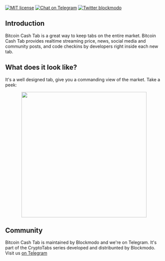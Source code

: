 [![MIT license](https://img.shields.io/badge/License-MIT-blue.svg)](https://lbesson.mit-license.org/)
[![Chat on Telegram](https://img.shields.io/badge/Chat%20on-Telegram-brightgreen.svg)](https://t.me/blockmodo_developers)
[![Twitter blockmodo](https://img.shields.io/badge/twitter-blockmodo-green.svg)](http://twitter.com/blockmodo)

## Introduction

Bitcoin Cash Tab is a great way to keep tabs on the entire market. Bitcoin Cash Tab provides realtime streaming price, news, social media and community posts, and code checkins by developers right inside each new tab.

## What does it look like?

It's a well designed tab, give you a commanding view of the market. Take a peek:

<p align="center">
    <img 
        width="400px"
        src="https://github.com/Blockmodo/art/blob/master/extensions/bch_tab_screenshot.png"
    />
</p>

## Community

Bitcoin Cash Tab is maintained by Blockmodo and we're on Telegram. It's part of the CryptoTabs series developed and distribunted by Blockmodo. Visit us [on Telegram](https://t.me/blockmodo_developers)
